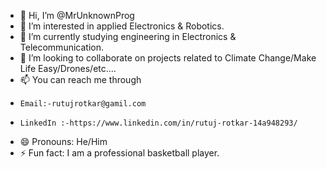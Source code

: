 - 👋 Hi, I’m @MrUnknownProg  
- 👀 I’m interested in applied Electronics & Robotics.
- 🌱 I’m currently studying engineering in Electronics & Telecommunication.
- 💞️ I’m looking to collaborate on projects related to Climate Change/Make Life Easy/Drones/etc....
- 📫 You can reach me through
-     Email:-rutujrotkar@gamil.com
-     LinkedIn :-https://www.linkedin.com/in/rutuj-rotkar-14a948293/
- 😄 Pronouns: He/Him
- ⚡ Fun fact: I am a professional basketball player.

<!---
MrUnknownProg/MrUnknownProg is a ✨ special ✨ repository because its `README.md` (this file) appears on your GitHub profile.
You can click the Preview link to take a look at your changes.
--->
